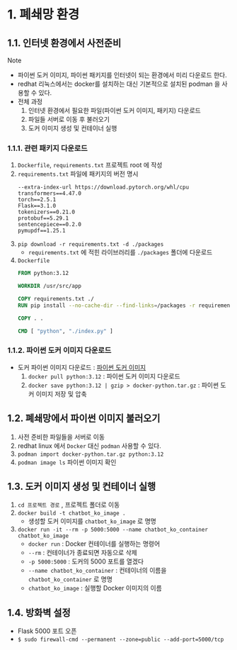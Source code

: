 # 1. 폐쇄망 환경
## **1.1. 인터넷 환경에서 사전준비**
> [!Note]
> - 파이썬 도커 이미지, 파이썬 패키지를 인터넷이 되는 환경에서 미리 다운로드 한다.
> - redhat 리눅스에서는 docker를 설치하는 대신 기본적으로 설치된 podman 을 사용할 수 있다.
> - 전체 과정
> 	1. 인터넷 환경에서 필요한 파일(파이썬 도커 이미지, 패키지) 다운로드
> 	2. 파일들 서버로 이동 후 불러오기
> 	3. 도커 이미지 생성 및 컨테이너 실행
### **1.1.1. 관련 패키지 다운로드**
1. `Dockerfile`, `requirements.txt`  프로젝트 root 에 작성
2. `requirements.txt` 파일에 패키지의 버전 명시
	```
	--extra-index-url https://download.pytorch.org/whl/cpu
	transformers==4.47.0
	torch==2.5.1
	Flask==3.1.0
	tokenizers==0.21.0
	protobuf==5.29.1
	sentencepiece==0.2.0
	pymupdf==1.25.1
	```
2. `pip download -r requirements.txt -d ./packages` 
	- `requirements.txt` 에 적힌 라이브러리를 `./packages` 폴더에 다운로드
3. `Dockerfile`
	```Dockerfile
	FROM python:3.12
	
	WORKDIR /usr/src/app
	
	COPY requirements.txt ./
	RUN pip install --no-cache-dir --find-links=/packages -r requirements.txt
	
	COPY . .
	
	CMD [ "python", "./index.py" ]
	```

### **1.1.2. 파이썬 도커 이미지 다운로드**
- 도커 파이썬 이미지 다운로드 :  [파이썬 도커 이미지](https://hub.docker.com/_/python/tags?name=3.12)
	1. `docker pull python:3.12` : 파이썬 도커 이미지 다운로드
	2. `docker save python:3.12 | gzip > docker-python.tar.gz` : 파이썬 도커 이미지 저장 및 압축
	
## **1.2. 폐쇄망에서 파이썬 이미지 불러오기**
1. 사전 준비한 파일들을 서버로 이동
2. redhat linux 에서 `Docker` 대신 `podman` 사용할 수 있다.
3. `podman import docker-python.tar.gz python:3.12`
4. `podman image ls` 파이썬 이미지 확인
## **1.3. 도커 이미지 생성 및 컨테이너 실행**
1. `cd 프로젝트 경로` , 프로젝트 폴더로 이동
2. `docker build -t chatbot_ko_image .` 
	- 생성할 도커 이미지를 `chatbot_ko_image` 로 명명
3. `docker run -it --rm -p 5000:5000 --name chatbot_ko_container chatbot_ko_image`
	- `docker run` : Docker 컨테이너를 실행하는 명령어
	- `--rm` : 컨테이너가 종료되면 자동으로 삭제
	- `-p 5000:5000` : 도커의 5000 포트를 열겠다
	- `--name chatbot_ko_container` : 컨테이너의 이름을 `chatbot_ko_container` 로 명명
	- `chatbot_ko_image` : 실행할 Docker 이미지의 이름
## 1.4. 방화벽 설정
- Flask 5000 포트 오픈
- `$ sudo firewall-cmd --permanent --zone=public --add-port=5000/tcp`
